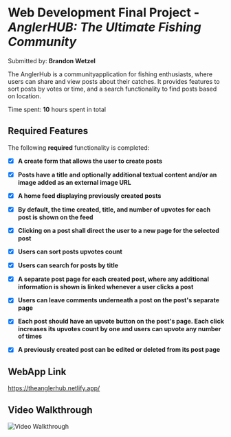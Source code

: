 # Web Development Final Project - *AnglerHUB: The Ultimate Fishing Community*

Submitted by: **Brandon Wetzel**

The AnglerHub is a communityapplication for fishing enthusiasts, where users can share and view posts about their catches. It provides features to sort posts by votes or time, and a search functionality to find posts based on location.

Time spent: **10** hours spent in total

## Required Features

The following **required** functionality is completed:

- [x] **A create form that allows the user to create posts**
- [x] **Posts have a title and optionally additional textual content and/or an image added as an external image URL**
- [x] **A home feed displaying previously created posts**
- [x] **By default, the time created, title, and number of upvotes for each post is shown on the feed**
- [x] **Clicking on a post shall direct the user to a new page for the selected post**
- [x] **Users can sort posts upvotes count**
- [x] **Users can search for posts by title**
- [x] **A separate post page for each created post, where any additional information is shown is linked whenever a user clicks a post**
- [x] **Users can leave comments underneath a post on the post's separate page**
- [x] **Each post should have an upvote button on the post's page. Each click increases its upvotes count by one and users can upvote any number of times**
- [x] **A previously created post can be edited or deleted from its post page**





## WebApp Link

https://theanglerhub.netlify.app/ 



## Video Walkthrough

<img src='/Users/brandonwetzel/github-classroom/COP4808-Spring2024-Full-Stack-Webdev/final-project-BwetzelFAU/client/public/fissh.gif' title='Video Walkthrough' width='' alt='Video Walkthrough' />

